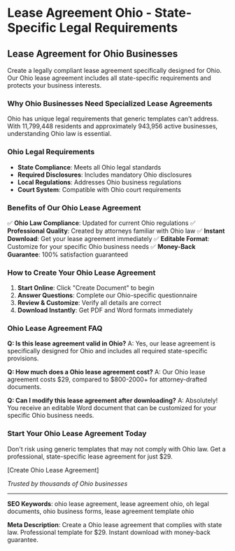 # Lease Agreement Ohio - State-Specific Legal Requirements

## Lease Agreement for Ohio Businesses

Create a legally compliant lease agreement specifically designed for Ohio. Our Ohio lease agreement includes all state-specific requirements and protects your business interests.

### Why Ohio Businesses Need Specialized Lease Agreements

Ohio has unique legal requirements that generic templates can't address. With 11,799,448 residents and approximately 943,956 active businesses, understanding Ohio law is essential.

### Ohio Legal Requirements

- **State Compliance**: Meets all Ohio legal standards
- **Required Disclosures**: Includes mandatory Ohio disclosures
- **Local Regulations**: Addresses Ohio business regulations
- **Court System**: Compatible with Ohio court requirements

### Benefits of Our Ohio Lease Agreement

✅ **Ohio Law Compliance**: Updated for current Ohio regulations
✅ **Professional Quality**: Created by attorneys familiar with Ohio law
✅ **Instant Download**: Get your lease agreement immediately
✅ **Editable Format**: Customize for your specific Ohio business needs
✅ **Money-Back Guarantee**: 100% satisfaction guaranteed

### How to Create Your Ohio Lease Agreement

1. **Start Online**: Click "Create Document" to begin
2. **Answer Questions**: Complete our Ohio-specific questionnaire
3. **Review & Customize**: Verify all details are correct
4. **Download Instantly**: Get PDF and Word formats immediately

### Ohio Lease Agreement FAQ

**Q: Is this lease agreement valid in Ohio?**
A: Yes, our lease agreement is specifically designed for Ohio and includes all required state-specific provisions.

**Q: How much does a Ohio lease agreement cost?**
A: Our Ohio lease agreement costs $29, compared to $800-2000+ for attorney-drafted documents.

**Q: Can I modify this lease agreement after downloading?**
A: Absolutely! You receive an editable Word document that can be customized for your specific Ohio business needs.

### Start Your Ohio Lease Agreement Today

Don't risk using generic templates that may not comply with Ohio law. Get a professional, state-specific lease agreement for just $29.

[Create Ohio Lease Agreement]

*Trusted by thousands of Ohio businesses*

---

**SEO Keywords**: ohio lease agreement, lease agreement ohio, oh legal documents, ohio business forms, lease agreement template ohio

**Meta Description**: Create a Ohio lease agreement that complies with state law. Professional template for $29. Instant download with money-back guarantee.
